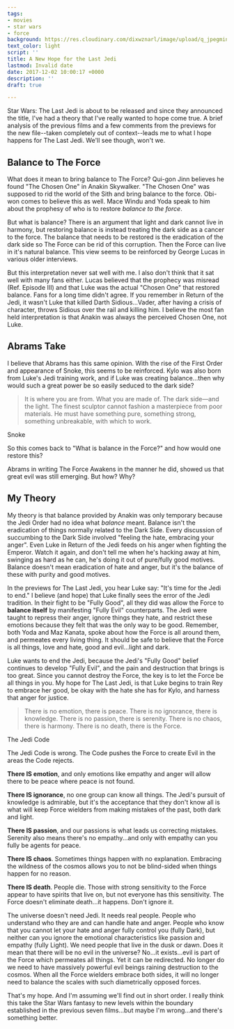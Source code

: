 ```yaml
---
tags:
- movies
- star wars
- force
background: https://res.cloudinary.com/dixwznarl/image/upload/q_jpegmini/notebook/star-wars-last-jedi-main.jpg
text_color: light
script: ''
title: A New Hope for the Last Jedi
lastmod: Invalid date
date: 2017-12-02 10:00:17 +0000
description: ''
draft: true

---
```

Star Wars: The Last Jedi is about to be released and since they announced the title, I've had a theory that I've really wanted to hope come true.  A brief analysis of the previous films and a few comments from the previews for the new file--taken completely out of context--leads me to what I hope happens for The Last Jedi.  We'll see though, won't we.

## Balance to The Force

What does it mean to bring balance to The Force?  Qui-gon Jinn believes he found "The Chosen One" in Anakin Skywalker.  "The Chosen One" was supposed to rid the world of the Sith and bring balance to the force.  Obi-won comes to believe this as well.  Mace Windu and Yoda speak to him about the prophesy of who is to restore _balance to the force_.

But what is balance?  There is an argument that light and dark cannot live in harmony, but restoring balance is instead treating the dark side as a cancer to the force.  The balance that needs to be restored is the eradication of the dark side so The Force can be rid of this corruption.  Then the Force can live in it's natural balance.  This view seems to be reinforced by George Lucas in various older interviews.

But this interpretation never sat well with me.  I also don't think that it sat well with many fans either.  Lucas believed that the prophecy was misread (Ref. Episode III) and that Luke was the actual "Chosen One" that restored balance.  Fans for a long time didn't agree.  If you remember in Return of the Jedi, it wasn't Luke that killed Darth Sidious...Vader, after having a crisis of character, throws Sidious over the rail and killing him.  I believe the most fan held interpretation is that Anakin was always the perceived Chosen One, not Luke.

## Abrams Take

I believe that Abrams has this same opinion.  With the rise of the First Order and appearance of Snoke, this seems to be reinforced.  Kylo was also born from Luke's Jedi training work, and if Luke was creating balance...then why would such a great power be so easily seduced to the dark side?

> It  is where you are from. What you are made of. The dark side—and the  light. The finest sculptor cannot fashion a masterpiece from poor  materials. He must have something pure, something strong, something  unbreakable, with which to work.

Snoke

So this comes back to "What is balance in the Force?" and how would one restore this?

Abrams in writing The Force Awakens in the manner he did, showed us that great evil was still emerging. But how? Why?

## My Theory

My theory is that balance provided by Anakin was only temporary because the Jedi Order had no idea what _balance_ meant.  Balance isn't the eradication of things normally related to the Dark Side.  Every discussion of succumbing to the Dark Side involved "feeling the hate, embracing your anger".  Even Luke in Return of the Jedi feeds on his anger when fighting the Emperor.  Watch it again, and don't tell me when he's hacking away at him, swinging as hard as he can, he's doing it out of pure/fully good motives.  Balance doesn't mean eradication of hate and anger, but it's the balance of these with purity and good motives.

In the previews for The Last Jedi, you hear Luke say: "It's time for the Jedi to end." I believe (and hope) that Luke finally sees the error of the Jedi tradition.  In their fight to be "Fully Good", all they did was allow the Force to **balance itself** by manifesting "Fully Evil" counterparts.  The Jedi were taught to repress their anger, ignore things they hate, and restrict these emotions because they felt that was the only way to be good.  Remember, both Yoda and Maz Kanata, spoke about how the Force is all around them, and permeates every living thing.  It should be safe to believe that the Force is all things, love and hate, good and evil...light and dark.

Luke wants to end the Jedi, because the Jedi's "Fully Good" belief continues to develop "Fully Evil", and the pain and destruction that brings is too great. Since you cannot destroy the Force, the key is to let the Force be all things in you.  My hope for The Last Jedi, is that Luke begins to train Rey to embrace her good, be okay with the hate she has for Kylo, and harness that anger for justice.

> There is no emotion, there is peace.
> There is no ignorance, there is knowledge.
> There is no passion, there is serenity.
> There is no chaos, there is harmony.
> There is no death, there is the Force.

The Jedi Code

The Jedi Code is wrong.  The Code pushes the Force to create Evil in the areas the Code rejects.  

**There IS emotion**, and only emotions like empathy and anger will allow there to be peace where peace is not found.

**There IS ignorance**, no one group can know all things.  The Jedi's pursuit of knowledge is admirable, but it's the acceptance that they don't know all is what will keep Force wielders from making mistakes of the past, both dark and light.

**There IS passion**, and our passions is what leads us correcting mistakes. Serenity also means there's no empathy...and only with empathy can you fully be agents for peace.

**There IS chaos**. Sometimes things happen with no explanation. Embracing the wildness of the cosmos allows you to not be blind-sided when things happen for no reason.

**There IS death**.  People die.  Those with strong sensitivity to the Force appear to have spirits that live on, but not everyone has this sensitivity.  The Force doesn't eliminate death...it happens.  Don't ignore it.

The universe doesn't need Jedi.  It needs real people.  People who understand who they are and can handle hate and anger.  People who know that you cannot let your hate and anger fully control you (fully Dark), but neither can you ignore the emotional characteristics like passion and empathy (fully Light).  We need people that live in the dusk or dawn.  Does it mean that there will be no evil in the universe? No...it exists...evil is part of the Force which permeates all things.  Yet it can be redirected.  No longer do we need to have massively powerful evil beings raining destruction to the cosmos.  When all the Force wielders embrace both sides, it will no longer need to balance the scales with such diametrically opposed forces.

That's my hope.  And I'm assuming we'll find out in short order.  I really think this take the Star Wars fantasy to new levels within the boundary established in the previous seven films...but maybe I'm wrong...and there's something better.  
